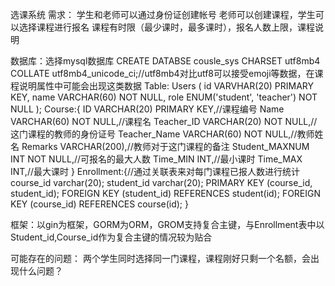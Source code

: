选课系统
需求：
    学生和老师可以通过身份证创建帐号
    老师可以创建课程，学生可以选择课程进行报名
    课程有时限（最少课时，最多课时），报名人数上限，课程说明

数据库：选择mysql数据库
CREATE DATABSE cousle_sys CHARSET utf8mb4 COLLATE utf8mb4_unicode_ci;//utf8mb4对比utf8可以接受emoji等数据，在课程说明属性中可能会出现这类数据
Table:
Users (
    id   VARVHAR(20) PRIMARY KEY,
    name VARCHAR(60) NOT NULL,
    role ENUM('student', 'teacher') NOT NULL
);
Course:{
	ID VARCHAR(20) PRIMARY KEY,//课程编号
	Name VARCHAR(60) NOT NULL,//课程名
	Teacher_ID VARCHAR(20) NOT NULL,//这门课程的教师的身份证号
	Teacher_Name VARCHAR(60) NOT NULL,//教师姓名
	Remarks VARCHAR(200),//教师对于这门课程的备注
	Student_MAXNUM INT NOT NULL,//可报名的最大人数
	Time_MIN INT,//最小课时
	Time_MAX INT,//最大课时
}
Enrollment:{//通过关联表来对每门课程已报人数进行统计
	course_id varchar(20);
	student_id varchar(20);
	PRIMARY KEY (course_id, student_id);
	FOREIGN KEY (student_id) REFERENCES student(id);
	FOREIGN KEY (course_id) REFERENCES course(id);
}

框架：以gin为框架，GORM为ORM，GROM支持复合主键，与Enrollment表中以Student_id,Course_id作为复合主键的情况较为贴合

可能存在的问题：
    两个学生同时选择同一门课程，课程刚好只剩一个名额，会出现什么问题？